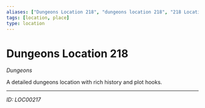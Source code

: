 ```yaml
---
aliases: ["Dungeons Location 218", "dungeons location 218", "218 Location Dungeons"]
tags: [location, place]
type: location
---
```


# Dungeons Location 218

*Dungeons*

A detailed dungeons location with rich history and plot hooks.

---
*ID: LOC00217*